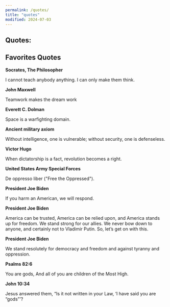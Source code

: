 ```yaml
---
permalink: /quotes/
title: "quotes"
modified: 2024-07-03
---
```










## Quotes:















## Favorites Quotes 


<b> Socrates, The Philosopher </b>


I cannot teach anybody anything. I can only make them think.


<b> John Maxwell  </b>


Teamwork makes the dream work


<b> Everett C. Dolman </b>


Space is a warfighting domain. 


<b> Ancient military axiom </b>


Without intelligence, one is vulnerable; without security,  one is defenseless.  





<b> Victor Hugo </b>


When dictatorship is a fact, revolution becomes a right. 


<b> United States Army Special Forces </b>


De oppresso liber ("Free the Oppressed"). 


<b> President Joe Biden </b> 


If you harm an American, we will respond. 


<b> President Joe Biden </b>


America can be trusted, America can be relied upon, and America stands up for freedom. We stand strong for our allies. We never bow down to anyone, and certainly not to Vladimir Putin. So, let’s get on with this. 


<b> President Joe Biden </b>


We stand resolutely for democracy and freedom and against tyranny and oppression. 


<b> Psalms 82:6 </b>


You are gods, And all of you are children of the Most High. 


<b> John 10:34  </b>


Jesus answered them, “Is it not written in your Law, ‘I have said you are “gods”’?






  




